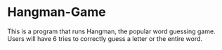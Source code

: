 # Hangman-Game 
This is a program that runs Hangman, the popular word guessing game. Users will have 6 tries to correctly guess a letter or the entire word.